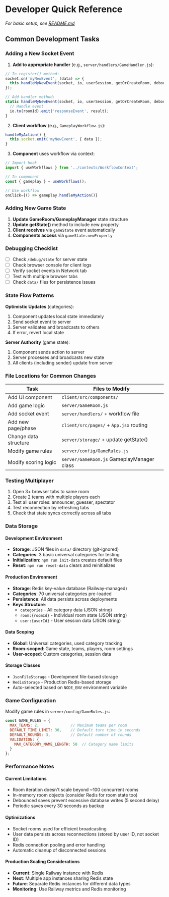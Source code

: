 # Developer Quick Reference

*For basic setup, see [README.md](README.md)*

## Common Development Tasks

### Adding a New Socket Event

1. **Add to appropriate handler** (e.g., `server/handlers/GameHandler.js`):
```javascript
// In register() method:
socket.on('myNewEvent', (data) => {
  this.handleMyNewEvent(socket, io, userSession, getOrCreateRoom, debouncedSave, data);
});

// Add handler method:
static handleMyNewEvent(socket, io, userSession, getOrCreateRoom, debouncedSave, data) {
  // Handle event
  io.to(roomId).emit('responseEvent', result);
}
```

2. **Client workflow** (e.g., `GameplayWorkflow.js`):
```javascript
handleMyAction() {
  this.socket.emit('myNewEvent', { data });
}
```

3. **Component** uses workflow via context:
```javascript
// Import hook
import { useWorkflows } from '../contexts/WorkflowContext';

// In component
const { gameplay } = useWorkflows();

// Use workflow
onClick={() => gameplay.handleMyAction()}
```

### Adding New Game State

1. **Update GameRoom/GameplayManager** state structure
2. **Update getState()** method to include new property
3. **Client receives** via `gameState` event automatically
4. **Components access** via `gameState.newProperty`

### Debugging Checklist

- [ ] Check `/debug/state` for server state
- [ ] Check browser console for client logs
- [ ] Verify socket events in Network tab
- [ ] Test with multiple browser tabs
- [ ] Check `data/` files for persistence issues

### State Flow Patterns

**Optimistic Updates** (categories):
1. Component updates local state immediately
2. Send socket event to server
3. Server validates and broadcasts to others
4. If error, revert local state

**Server Authority** (game state):
1. Component sends action to server
2. Server processes and broadcasts new state
3. All clients (including sender) update from server

### File Locations for Common Changes

| Task | Files to Modify |
|------|----------------|
| Add UI component | `client/src/components/` |
| Add game logic | `server/GameRoom.js` |
| Add socket event | `server/handlers/` + workflow file |
| Add new page/phase | `client/src/pages/` + `App.jsx` routing |
| Change data structure | `server/storage/` + update getState() |
| Modify game rules | `server/config/GameRules.js` |
| Modify scoring logic | `server/GameRoom.js` GameplayManager class |

### Testing Multiplayer

1. Open 3+ browser tabs to same room
2. Create 2 teams with multiple players each
3. Test all user roles: announcer, guesser, spectator
4. Test reconnection by refreshing tabs
5. Check that state syncs correctly across all tabs

### Data Storage

#### Development Environment
- **Storage**: JSON files in `data/` directory (git-ignored)
- **Categories**: 3 basic universal categories for testing
- **Initialization**: `npm run init-data` creates default files
- **Reset**: `npm run reset-data` clears and reinitializes

#### Production Environment  
- **Storage**: Redis key-value database (Railway-managed)
- **Categories**: 70 universal categories pre-loaded
- **Persistence**: All data persists across deployments
- **Keys Structure**:
  - `categories` - All category data (JSON string)
  - `room:{roomId}` - Individual room state (JSON string)
  - `user:{userId}` - User session data (JSON string)

#### Data Scoping
- **Global**: Universal categories, used category tracking
- **Room-scoped**: Game state, teams, players, room settings
- **User-scoped**: Custom categories, session data

#### Storage Classes
- `JsonFileStorage` - Development file-based storage
- `RedisStorage` - Production Redis-based storage
- Auto-selected based on `NODE_ENV` environment variable

### Game Configuration

Modify game rules in `server/config/GameRules.js`:
```javascript
const GAME_RULES = {
  MAX_TEAMS: 2,              // Maximum teams per room
  DEFAULT_TIME_LIMIT: 30,    // Default turn time in seconds
  DEFAULT_ROUNDS: 3,         // Default number of rounds
  VALIDATION: {
    MAX_CATEGORY_NAME_LENGTH: 50  // Category name limits
  }
};
```

### Performance Notes

#### Current Limitations
- Room iteration doesn't scale beyond ~100 concurrent rooms
- In-memory room objects (consider Redis for room state too)
- Debounced saves prevent excessive database writes (5 second delay)
- Periodic saves every 30 seconds as backup

#### Optimizations
- Socket rooms used for efficient broadcasting
- User data persists across reconnections (stored by user ID, not socket ID)
- Redis connection pooling and error handling
- Automatic cleanup of disconnected sessions

#### Production Scaling Considerations
- **Current**: Single Railway instance with Redis
- **Next**: Multiple app instances sharing Redis state
- **Future**: Separate Redis instances for different data types
- **Monitoring**: Use Railway metrics and Redis monitoring
